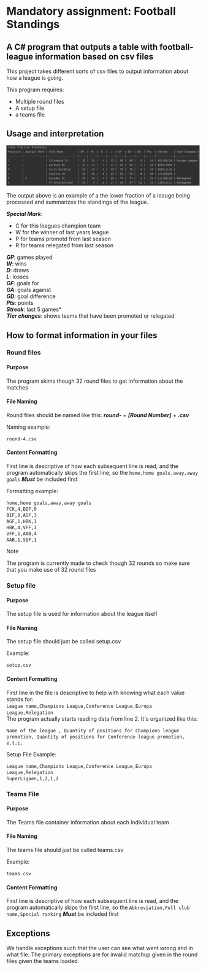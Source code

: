 # Mandatory assignment: Football Standings

##  A C# program that outputs a table with football-league information based on csv files

This project takes different sorts of csv files to output information
about how a league is going.

This program requires:
* Multiple round files
* A setup file
* a teams file

## Usage and interpretation
![Alt text](image.png)

The output above is an example of a the lower fraction of a leauge being processed and summarizes the standings of the league.

***Special Mark***:
* C for this leagues champion team
* W for the winner of last years league
* P for teams promotd from last season
* R for teams relegated from last season

***GP***: games played\
***W***: wins\
***D***: draws\
***L***: losses\
***GF***: goals for\
***GA***: goals against\
***GD***: goal difference\
***Pts***: points\
***Streak***: last 5 games*\
***Tier changes***: shows teams that have been promoted or relegated

## How to format information in your files

### Round files

#### Purpose
The program skims though 32 round files to get information about the matches

#### File Naming
Round files should be named like this: ***round-*** + ***[Round Number]*** + ***.csv***

Naming example:
```
round-4.csv
```


#### Content Formatting
First line is descriptive of how each subsequent line is read, and the program automatically skips the first line, so the ```home,home goals,away,away goals```  ***Must*** be included first

Formatting example:
```
home,home goals,away,away goals
FCK,4,BIF,0
BIF,0,AGF,3
AGF,1,HBK,1
HBK,4,VFF,3
VFF,1,AAB,4
AAB,1,SIF,1
```
> [!NOTE]
> The program is currently made to check though 32 rounds so make sure that you make use of 32 round files

### Setup file

#### Purpose
The setup file is used for information about the league itself

#### File Naming
The setup file should just be called setup.csv

Example:
```
setup.csv
```
#### Content Formatting
First line in the file is descriptive to help with knowing what each value stands for:\
```League name,Champions League,Conference League,Europa League,Relegation```\
The program actually starts reading data from line 2. It's organized like this:
```
Name of the league , Quantity of positions for Champions league promotion, Quantity of positions for Conference league promotion, e.t.c.
```

Setup File Example:
```
League name,Champions League,Conference League,Europa League,Relegation
SuperLigaen,1,2,1,2
```

### Teams File

#### Purpose
The Teams file container information about each individual team

#### File Naming
The teams file should just be called teams.csv

Example:
```
teams.csv
```

#### Content Formatting
First line is descriptive of how each subsequent line is read, and the program automatically skips the first line, so the ```Abbreviation,Full club name,Special ranking```  ***Must*** be included first

## Exceptions
We handle exceptions such that the user can see what went wrong and in what file. The primary exceptions are for invalid matchup given in the round files given the teams loaded.






